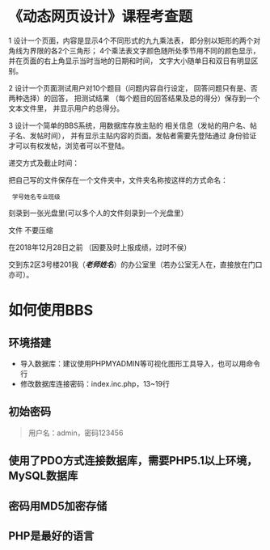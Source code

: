 # 《动态网页设计》课程考查题

1  设计一个页面，内容是显示4个不同形式的九九乘法表，
即分别以矩形的两个对角线为界限的各2个三角形；
4个乘法表文字颜色随所处季节用不同的颜色显示，
并在页面的右上角显示当时当地的日期和时间，
文字大小随单日和双日有明显区别。

2  设计一个页面测试用户对10个题目（问题内容自行设定，
回答问题只有是、否两种选择）的回答， 把测试结果
（每个题目的回答结果及总的得分）保存到一个文本文件里，
并显示用户的总得分。



3  设计一个简单的BBS系统，用数据库存放主贴的
相关信息（发帖的用户名、帖子名、发帖时间），
并有显示主贴内容的页面。发帖者需要先登陆通过
身份验证才可以有权发帖，浏览者可以不登陆。



递交方式及截止时间：
  
把自己写的文件保存在一个文件夹中，文件夹名称按这样的方式命名：

     学号姓名专业班级

刻录到一张光盘里(可以多个人的文件刻录到一个光盘里）

文件 不要压缩

在2018年12月28日之前
（因要及时上报成绩，过时不侯）

交到东2区3号楼201我（***老师姓名***）的办公室里（若办公室无人在，直接放在门口亦可）。

# 如何使用BBS

## 环境搭建
- 导入数据库：建议使用PHPMYADMIN等可视化图形工具导入，也可以用命令行
- 修改数据库连接密码：index.inc.php，13~19行
## 初始密码
> 用户名：admin，密码123456

## 使用了PDO方式连接数据库，需要PHP5.1以上环境，MySQL数据库
## 密码用MD5加密存储
## PHP是最好的语言
